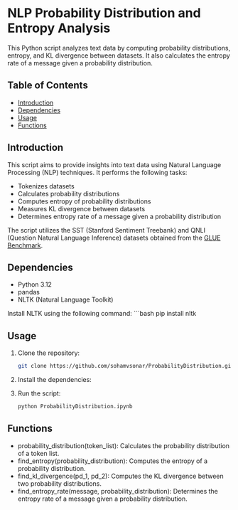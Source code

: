 # NLP Probability Distribution and Entropy Analysis

This Python script analyzes text data by computing probability distributions, entropy, and KL divergence between datasets. It also calculates the entropy rate of a message given a probability distribution.

## Table of Contents

- [Introduction](#Introduction)
- [Dependencies](#Dependencies)
- [Usage](#Usage)
- [Functions](#Functions)

## Introduction

This script aims to provide insights into text data using Natural Language Processing (NLP) techniques. It performs the following tasks:

- Tokenizes datasets
- Calculates probability distributions
- Computes entropy of probability distributions
- Measures KL divergence between datasets
- Determines entropy rate of a message given a probability distribution

The script utilizes the SST (Stanford Sentiment Treebank) and QNLI (Question Natural Language Inference) datasets obtained from the [GLUE Benchmark](https://gluebenchmark.com/tasks).
 
## Dependencies

- Python 3.12
- pandas
- NLTK (Natural Language Toolkit)

Install NLTK using the following command:
    ```bash
    pip install nltk

## Usage

1. Clone the repository:
    ```bash
    git clone https://github.com/sohamvsonar/ProbabilityDistribution.git

2. Install the dependencies:

3. Run the script:
    ```bash
    python ProbabilityDistribution.ipynb

## Functions

- probability_distribution(token_list): Calculates the probability distribution of a token list.
- find_entropy(probability_distribution): Computes the entropy of a probability distribution.
- find_kl_divergence(pd_1, pd_2): Computes the KL divergence between two probability distributions.
- find_entropy_rate(message, probability_distribution): Determines the entropy rate of a message given a probability distribution.